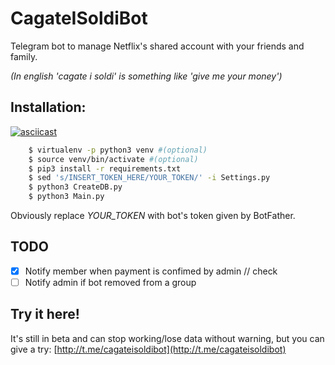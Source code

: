 # CagateISoldiBot
Telegram bot to manage Netflix's shared account with your friends and family.

_(In english 'cagate i soldi' is something like 'give me your money')_

## Installation:
[![asciicast](https://asciinema.org/a/215057.svg)](https://asciinema.org/a/215057)
```bash
    $ virtualenv -p python3 venv #(optional)
    $ source venv/bin/activate #(optional)
    $ pip3 install -r requirements.txt
    $ sed 's/INSERT_TOKEN_HERE/YOUR_TOKEN/' -i Settings.py
    $ python3 CreateDB.py
    $ python3 Main.py
```
Obviously replace _YOUR\_TOKEN_ with bot's token given by BotFather.

## TODO
- [x] Notify member when payment is confimed by admin // check
- [ ] Notify admin if bot removed from a group

## Try it here!
It's still in beta and can stop working/lose data without warning, but you can give a try: [http://t.me/cagateisoldibot](http://t.me/cagateisoldibot) 

